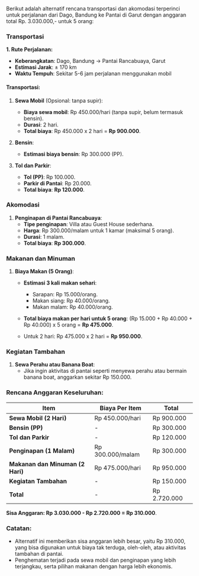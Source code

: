 Berikut adalah alternatif rencana transportasi dan akomodasi terperinci untuk perjalanan dari Dago, Bandung ke Pantai di Garut dengan anggaran total Rp. 3.030.000,- untuk 5 orang:

### Transportasi
**1. Rute Perjalanan:**
   - **Keberangkatan**: Dago, Bandung → Pantai Rancabuaya, Garut
   - **Estimasi Jarak**: ± 170 km
   - **Waktu Tempuh**: Sekitar 5-6 jam perjalanan menggunakan mobil

#### Transportasi:
1. **Sewa Mobil** (Opsional: tanpa supir):
   - **Biaya sewa mobil**: Rp 450.000/hari (tanpa supir, belum termasuk bensin).
   - **Durasi**: 2 hari.
   - **Total biaya**: Rp 450.000 x 2 hari = **Rp 900.000**.

2. **Bensin**:
   - **Estimasi biaya bensin**: Rp 300.000 (PP).
   
3. **Tol dan Parkir**:
   - **Tol (PP)**: Rp 100.000.
   - **Parkir di Pantai**: Rp 20.000.
   - **Total biaya**: **Rp 120.000**.

### Akomodasi
1. **Penginapan di Pantai Rancabuaya**:
   - **Tipe penginapan**: Villa atau Guest House sederhana.
   - **Harga**: Rp 300.000/malam untuk 1 kamar (maksimal 5 orang).
   - **Durasi**: 1 malam.
   - **Total biaya**: **Rp 300.000**.

### Makanan dan Minuman
1. **Biaya Makan (5 Orang)**:
   - **Estimasi 3 kali makan sehari**:
     - Sarapan: Rp 15.000/orang.
     - Makan siang: Rp 40.000/orang.
     - Makan malam: Rp 40.000/orang.
   - **Total biaya makan per hari untuk 5 orang**: (Rp 15.000 + Rp 40.000 + Rp 40.000) x 5 orang = **Rp 475.000**.
   
   - Untuk 2 hari: Rp 475.000 x 2 hari = **Rp 950.000**.

### Kegiatan Tambahan
1. **Sewa Perahu atau Banana Boat**:
   - Jika ingin aktivitas di pantai seperti menyewa perahu atau bermain banana boat, anggarkan sekitar Rp 150.000.

### Rencana Anggaran Keseluruhan:

| Item                         | Biaya Per Item  | Total    |
|------------------------------|-----------------|----------|
| **Sewa Mobil (2 Hari)**       | Rp 450.000/hari | Rp 900.000   |
| **Bensin (PP)**               | -               | Rp 300.000   |
| **Tol dan Parkir**            | -               | Rp 120.000   |
| **Penginapan (1 Malam)**      | Rp 300.000/malam| Rp 300.000   |
| **Makanan dan Minuman (2 Hari)**| Rp 475.000/hari| Rp 950.000   |
| **Kegiatan Tambahan**         | -               | Rp 150.000   |
| **Total**                     | -               | Rp 2.720.000 |

**Sisa Anggaran: Rp 3.030.000 - Rp 2.720.000 = Rp 310.000**.

### Catatan:
- Alternatif ini memberikan sisa anggaran lebih besar, yaitu Rp 310.000, yang bisa digunakan untuk biaya tak terduga, oleh-oleh, atau aktivitas tambahan di pantai.
- Penghematan terjadi pada sewa mobil dan penginapan yang lebih terjangkau, serta pilihan makanan dengan harga lebih ekonomis.

